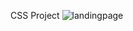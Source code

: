 CSS Project
![landingpage](https://github.com/user-attachments/assets/f59a89f5-4a48-41b0-8fcf-5c6a995dbfdd)
